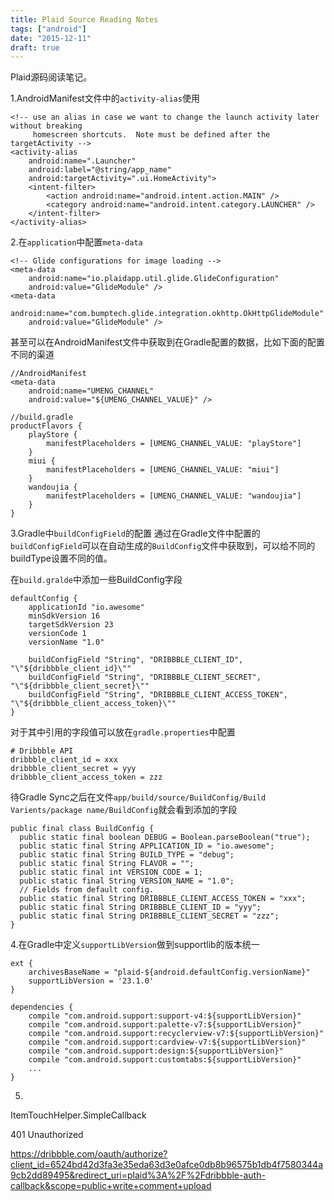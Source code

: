 ```yaml
---
title: Plaid Source Reading Notes
tags: ["android"]
date: "2015-12-11"
draft: true
---
```

Plaid源码阅读笔记。 <!--more-->

1.AndroidManifest文件中的`activity-alias`使用

```
<!-- use an alias in case we want to change the launch activity later without breaking
     homescreen shortcuts.  Note must be defined after the targetActivity -->
<activity-alias
    android:name=".Launcher"
    android:label="@string/app_name"
    android:targetActivity=".ui.HomeActivity">
    <intent-filter>
        <action android:name="android.intent.action.MAIN" />
        <category android:name="android.intent.category.LAUNCHER" />
    </intent-filter>
</activity-alias>
```

2.在`application`中配置`meta-data`

```
<!-- Glide configurations for image loading -->
<meta-data
    android:name="io.plaidapp.util.glide.GlideConfiguration"
    android:value="GlideModule" />
<meta-data
    android:name="com.bumptech.glide.integration.okhttp.OkHttpGlideModule"
    android:value="GlideModule" />
```

甚至可以在AndroidManifest文件中获取到在Gradle配置的数据，比如下面的配置不同的渠道
```
//AndroidManifest
<meta-data
    android:name="UMENG_CHANNEL"
    android:value="${UMENG_CHANNEL_VALUE}" />

//build.gradle
productFlavors {
    playStore {
        manifestPlaceholders = [UMENG_CHANNEL_VALUE: "playStore"]
    }
    miui {
        manifestPlaceholders = [UMENG_CHANNEL_VALUE: "miui"]
    }
    wandoujia {
        manifestPlaceholders = [UMENG_CHANNEL_VALUE: "wandoujia"]
    }
}
```

3.Gradle中`buildConfigField`的配置
通过在Gradle文件中配置的`buildConfigField`可以在自动生成的`BuildConfig`文件中获取到，可以给不同的buildType设置不同的值。

在`build.gralde`中添加一些BuildConfig字段
```
defaultConfig {
    applicationId "io.awesome"
    minSdkVersion 16
    targetSdkVersion 23
    versionCode 1
    versionName "1.0"

    buildConfigField "String", "DRIBBBLE_CLIENT_ID", "\"${dribbble_client_id}\""
    buildConfigField "String", "DRIBBBLE_CLIENT_SECRET", "\"${dribbble_client_secret}\""
    buildConfigField "String", "DRIBBBLE_CLIENT_ACCESS_TOKEN", "\"${dribbble_client_access_token}\""
}
```

对于其中引用的字段值可以放在`gradle.properties`中配置
```
# Dribbble API
dribbble_client_id = xxx
dribbble_client_secret = yyy
dribbble_client_access_token = zzz
```

待Gradle Sync之后在文件`app/build/source/BuildConfig/Build Varients/package name/BuildConfig`就会看到添加的字段

```
public final class BuildConfig {
  public static final boolean DEBUG = Boolean.parseBoolean("true");
  public static final String APPLICATION_ID = "io.awesome";
  public static final String BUILD_TYPE = "debug";
  public static final String FLAVOR = "";
  public static final int VERSION_CODE = 1;
  public static final String VERSION_NAME = "1.0";
  // Fields from default config.
  public static final String DRIBBBLE_CLIENT_ACCESS_TOKEN = "xxx";
  public static final String DRIBBBLE_CLIENT_ID = "yyy";
  public static final String DRIBBBLE_CLIENT_SECRET = "zzz";
}
```

4.在Gradle中定义`supportLibVersion`做到supportlib的版本统一

```
ext {
    archivesBaseName = "plaid-${android.defaultConfig.versionName}"
    supportLibVersion = '23.1.0'
}

dependencies {
    compile "com.android.support:support-v4:${supportLibVersion}"
    compile "com.android.support:palette-v7:${supportLibVersion}"
    compile "com.android.support:recyclerview-v7:${supportLibVersion}"
    compile "com.android.support:cardview-v7:${supportLibVersion}"
    compile "com.android.support:design:${supportLibVersion}"
    compile "com.android.support:customtabs:${supportLibVersion}"
    ...
}
```

5.

ItemTouchHelper.SimpleCallback



401 Unauthorized

https://dribbble.com/oauth/authorize?client_id=6524bd42d3fa3e35eda63d3e0afce0db8b96575b1db4f7580344a9cb2dd89495&redirect_uri=plaid%3A%2F%2Fdribbble-auth-callback&scope=public+write+comment+upload
